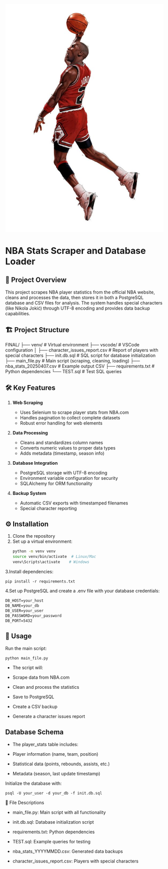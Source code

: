 ![Jordan_picture](images/Jordan.jpeg)

# NBA Stats Scraper and Database Loader

## 📌 Project Overview

This project scrapes NBA player statistics from the official NBA website, cleans and processes the data, then stores it in both a PostgreSQL database and CSV files for analysis. The system handles special characters (like Nikola Jokić) through UTF-8 encoding and provides data backup capabilities.

## 🏗️ Project Structure


FINAL/
├── venv/ # Virtual environment
├── vscode/ # VSCode configuration
│
├── character_issues_report.csv # Report of players with special characters
├── init.db.sql # SQL script for database initialization
├── main_file.py # Main script (scraping, cleaning, loading)
├── nba_stats_20250407.csv # Example output CSV
├── requirements.txt # Python dependencies
└── TEST.sql # Test SQL queries


## 🛠️ Key Features

1. **Web Scraping**
   - Uses Selenium to scrape player stats from NBA.com
   - Handles pagination to collect complete datasets
   - Robust error handling for web elements

2. **Data Processing**
   - Cleans and standardizes column names
   - Converts numeric values to proper data types
   - Adds metadata (timestamp, season info)

3. **Database Integration**
   - PostgreSQL storage with UTF-8 encoding
   - Environment variable configuration for security
   - SQLAlchemy for ORM functionality

4. **Backup System**
   - Automatic CSV exports with timestamped filenames
   - Special character reporting

## ⚙️ Installation

1. Clone the repository
2. Set up a virtual environment:
   ```bash
   python -m venv venv
   source venv/bin/activate  # Linux/Mac
   venv\Scripts\activate    # Windows
   
3.Install dependencies:
```
pip install -r requirements.txt
```
4.Set up PostgreSQL and create a .env file with your database credentials:
```
DB_HOST=your_host
DB_NAME=your_db
DB_USER=your_user
DB_PASSWORD=your_password
DB_PORT=5432
```

## 🚀 Usage
Run the main script:
```
python main_file.py
```

- The script will:

- Scrape data from NBA.com

- Clean and process the statistics

- Save to PostgreSQL

- Create a CSV backup

- Generate a character issues report

## Database Schema
- The player_stats table includes:

- Player information (name, team, position)

- Statistical data (points, rebounds, assists, etc.)

- Metadata (season, last update timestamp)

Initialize the database with:

```
psql -U your_user -d your_db -f init.db.sql
```

📄 File Descriptions
- main_file.py: Main script with all functionality

- init.db.sql: Database initialization script

- requirements.txt: Python dependencies

- TEST.sql: Example queries for testing

- nba_stats_YYYYMMDD.csv: Generated data backups

- character_issues_report.csv: Players with special characters






























   
